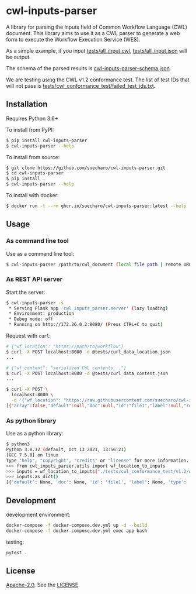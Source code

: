 # cwl-inputs-parser

A library for parsing the inputs field of Common Workflow Language (CWL) document.
This library aims to use it as a CWL parser to generate a web form to execute the Workflow Execution Service (WES).

As a simple example, if you input [tests/all_input.cwl](https://github.com/suecharo/cwl-inputs-parser/blob/main/tests/all_input.cwl), [tests/all_input.json](https://github.com/suecharo/cwl-inputs-parser/blob/main/tests/all_input.json) will be output.

The schema of the parsed results is [cwl-inputs-parser-schema.json](https://github.com/suecharo/cwl-inputs-parser/blob/main/cwl-inputs-parser-schema.json).

We are testing using the CWL v1.2 conformance test.
The list of test IDs that will not pass is [tests/cwl_conformance_test/failed_test_ids.txt](https://github.com/suecharo/cwl-inputs-parser/blob/main/tests/cwl_conformance_test/failed_test_ids.txt).

## Installation

Requires Python 3.6+

To install from PyPI:

```bash
$ pip install cwl-inputs-parser
$ cwl-inputs-parser --help
```

To install from source:

```bash
$ git clone https://github.com/suecharo/cwl-inputs-parser.git
$ cd cwl-inputs-parser
$ pip install .
$ cwl-inputs-parser --help
```

To install with docker:

```bash
$ docker run -t --rm ghcr.io/suecharo/cwl-inputs-parser:latest --help
```

## Usage

### As command line tool

Use as a command line tool:

```bash
$ cwl-inputs-parser /path/to/cwl_document (local file path | remote URL)
```

### As REST API server

Start the server:

```bash
$ cwl-inputs-parser -s
 * Serving Flask app 'cwl_inputs_parser.server' (lazy loading)
 * Environment: production
 * Debug mode: off
 * Running on http://172.26.0.2:8080/ (Press CTRL+C to quit)
```

Request with `curl`:

```bash
# {"wf_location": "https://path/to/workflow"}
$ curl -X POST localhost:8080 -d @tests/curl_data_location.json
...

# {"wf_content": "serialized CWL contents..."}
$ curl -X POST localhost:8080 -d @tests/curl_data_content.json
...

$ curl -X POST \
  localhost:8080 \
  -d '{"wf_location": "https://raw.githubusercontent.com/suecharo/cwl-inputs-parser/main/tests/cwl_conformance_test/v1.2/wc-tool.cwl"}'
[{"array":false,"default":null,"doc":null,"id":"file1","label":null,"required":true,"secondaryFiles":null,"type":"File"}]
```

### As python library

Use as a python library:

```bash
$ python3
Python 3.8.12 (default, Oct 13 2021, 13:56:21)
[GCC 7.5.0] on linux
Type "help", "copyright", "credits" or "license" for more information.
>>> from cwl_inputs_parser.utils import wf_location_to_inputs
>>> inputs = wf_location_to_inputs("./tests/cwl_conformance_test/v1.2/wc-tool.cwl")
>>> inputs.as_dict()
[{'default': None, 'doc': None, 'id': 'file1', 'label': None, 'type': 'File', 'array': False, 'required': True, 'secondaryFiles': None}]
```

## Development

development environment:

```bash
docker-compose -f docker-compose.dev.yml up -d --build
docker-compose -f docker-compose.dev.yml exec app bash
```

testing:

```bash
pytest .
```

## License

[Apache-2.0](https://www.apache.org/licenses/LICENSE-2.0).
See the [LICENSE](https://github.com/suecharo/cwl-inputs-parser/blob/main/LICENSE).
